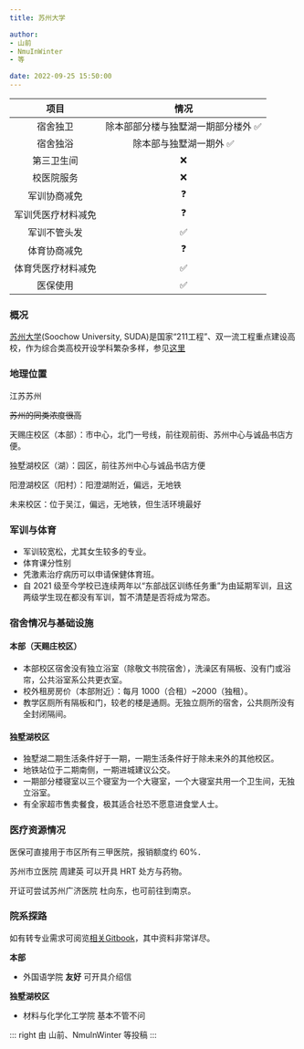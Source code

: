 ```yaml
---
title: 苏州大学

author: 
- 山前
- NmuInWinter
- 等

date: 2022-09-25 15:50:00
---
```


|项目|情况|
|:---:|:---:|
|宿舍独卫|除本部部分楼与独墅湖一期部分楼外 ✅|
|宿舍独浴|除本部与独墅湖一期外 ✅|
|第三卫生间|❌|
|校医院服务|❌|
|军训协商减免|❓|
|军训凭医疗材料减免|❓|
|军训不管头发|✅|
|体育协商减免|❓|
|体育凭医疗材料减免|✅|
|医保使用|✅|

### 概况

[苏州大学](https://www.suda.edu.cn/)(Soochow University, SUDA)是国家“211工程”、双一流工程重点建设高校，作为综合类高校开设学科繁杂多样，参见[这里](https://www.suda.edu.cn/branch_setting/ybsz.jsp)

### 地理位置

江苏苏州

~~苏州的同类浓度很高~~

天赐庄校区（本部）：市中心，北门一号线，前往观前街、苏州中心与诚品书店方便。

独墅湖校区（湖）：园区，前往苏州中心与诚品书店方便

阳澄湖校区（阳村）：阳澄湖附近，偏远，无地铁

未来校区：位于吴江，偏远，无地铁，但生活环境最好

### 军训与体育

- 军训较宽松，尤其女生较多的专业。
- 体育课分性别
- 凭激素治疗病历可以申请保健体育班。
- 自 2021 级至今学校已连续两年以“东部战区训练任务重”为由延期军训，且这两级学生现在都没有军训，暂不清楚是否将成为常态。

### 宿舍情况与基础设施

#### 本部（天赐庄校区）
- 本部校区宿舍没有独立浴室（除敬文书院宿舍），洗澡区有隔板、没有门或浴帘，公共浴室系公共更衣室。
- 校外租房房价（本部附近）：每月 1000（合租）~2000（独租）。
- 教学区厕所有隔板和门，较老的楼是通厕。无独立厕所的宿舍，公共厕所没有全封闭隔间。

#### 独墅湖校区
- 独墅湖二期生活条件好于一期，一期生活条件好于除未来外的其他校区。
- 地铁站位于二期南侧，一期进城建议公交。
- 一期部分楼寝室以三个寝室为一个大寝室，一个大寝室共用一个卫生间，无独立浴室。
- 有全家超市售卖餐食，极其适合社恐不愿意进食堂人士。

### 医疗资源情况

医保可直接用于市区所有三甲医院，报销额度约 60%．

苏州市立医院 周建英 可以开具 HRT 处方与药物。

开证可尝试苏州广济医院 杜向东，也可前往到南京。

### 院系探路

如有转专业需求可阅览[相关Gitbook](https://gaoge011022.gitbook.io/suda-major-change-guide-universal/)，其中资料非常详尽。

**本部**

- 外国语学院 **友好** 可开具介绍信

**独墅湖校区**

- 材料与化学化工学院 基本不管不问

::: right
由 山前、NmuInWinter 等投稿
:::
